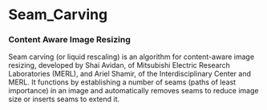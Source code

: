 # Seam_Carving
### Content Aware Image Resizing
Seam carving (or liquid rescaling) is an algorithm for content-aware image resizing, developed by Shai Avidan, of Mitsubishi Electric Research Laboratories (MERL), and Ariel Shamir, of the Interdisciplinary Center and MERL. 
It functions by establishing a number of seams (paths of least importance) in an image and automatically removes seams to reduce image size or inserts seams to extend it. 
